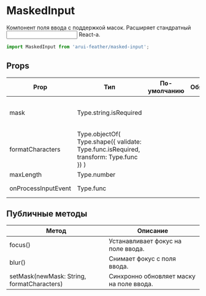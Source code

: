 # MaskedInput

Компонент поля ввода с поддержкой масок.
Расширяет стандратный <input /> React-а.

```javascript
import MaskedInput from 'arui-feather/masked-input';
```




## Props


| Prop  | Тип  | По-умолчанию | Обязательный | Описание |
| ----- | ---- | ------------ | ------------ |----------|
| mask | Type.string.isRequired |  |  | Маска для поля ввода, использует формат https://github.com/insin/inputmask-core |
| formatCharacters | Type.objectOf( Type.shape({ validate: Type.func.isRequired, transform: Type.func }) ) |  |  | Кастомные форматтеры символов маски, использует формат formatCharacters из `inputmask-core` |
| maxLength | Type.number |  |  | Максимальное число символов |
| onProcessInputEvent | Type.func |  |  | Обработчик, вызываемый перед началом ввода в поле |





## Публичные методы
| Метод  | Описание |
| ------ | -------- |
| focus() | Устанавливает фокус на поле ввода. |
| blur() | Снимает фокус с поля ввода. |
| setMask(newMask: String, formatCharacters) | Синхронно обновляет маску на поле ввода. |









